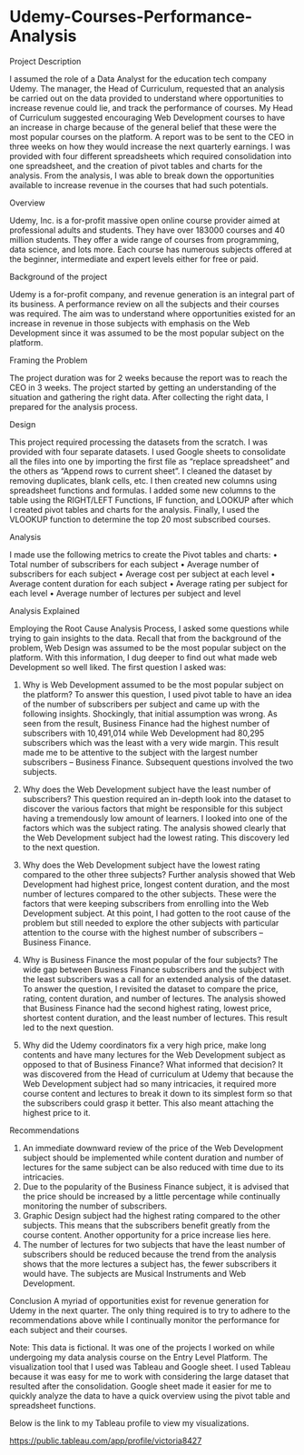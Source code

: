 # Udemy-Courses-Performance-Analysis

Project Description

I assumed the role of a Data Analyst for the education tech company Udemy. The manager, the Head of Curriculum, requested that an analysis be carried out on the data provided to understand where opportunities to increase revenue could lie, and track the performance of courses. 
My Head of Curriculum suggested encouraging Web Development courses to have an increase in charge because of the general belief that these were the most popular courses on the platform. A report was to be sent to the CEO in three weeks on how they would increase the next quarterly earnings.
I was provided with four different spreadsheets which required consolidation into one spreadsheet, and the creation of pivot tables and charts for the analysis.
From the analysis, I was able to break down the opportunities available to increase revenue in the courses that had such potentials.

Overview

Udemy, Inc. is a for-profit massive open online course provider aimed at professional adults and students. They have over 183000 courses and 40 million students. They offer a wide range of courses from programming, data science, and lots more. Each course has numerous subjects offered at the beginner, intermediate and expert levels either for free or paid.

Background of the project

Udemy is a for-profit company, and revenue generation is an integral part of its business. A performance review on all the subjects and their courses was required. The aim was to understand where opportunities existed for an increase in revenue in those subjects with emphasis on the Web Development since it was assumed to be the most popular subject on the platform.

Framing the Problem

The project duration was for 2 weeks because the report was to reach the CEO in 3 weeks. The project started by getting an understanding of the situation and gathering the right data. After collecting the right data, I prepared for the analysis process.

Design 

This project required processing the datasets from the scratch. I was provided with four separate datasets. I used Google sheets to consolidate all the files into one by importing the first file as “replace spreadsheet” and the others as “Append rows to current sheet”. 
I cleaned the dataset by removing duplicates, blank cells, etc. I then created new columns using spreadsheet functions and formulas. I added some new columns to the table using the RIGHT/LEFT Functions, IF function, and LOOKUP after which I created pivot tables and charts for the analysis. Finally, I used the VLOOKUP function to determine the top 20 most subscribed courses.

Analysis

I made use the following metrics to create the Pivot tables and charts:
•	Total number of subscribers for each subject 
•	Average number of subscribers for each subject 
•	Average cost per subject at each level 
•	Average content duration for each subject 
•	Average rating per subject for each level 
•	Average number  of lectures per subject and level

Analysis Explained

Employing the Root Cause Analysis Process, I asked some questions while trying to gain insights to the data.
Recall that from the background of the problem, Web Design was assumed to be the most popular subject on the platform. With this information, I dug deeper to find out what made web Development so well liked.
The first question I asked was:
1. Why is Web Development assumed to be the most popular subject on the platform?
To answer this question, I used pivot table to have an idea of the number of subscribers per subject and came up with the following insights.
Shockingly, that initial assumption was wrong. As seen from the result, Business Finance had the highest number of subscribers with 10,491,014 while Web Development had 80,295 subscribers which was the least with a very wide margin.
This result made me to be attentive to the subject with the largest number subscribers – Business Finance. Subsequent questions involved the two subjects.

2. Why does the Web Development subject have the least number of subscribers?
This question required an in-depth look into the dataset to discover the various factors that might be responsible for this subject having a tremendously low amount of learners. I looked into one of the factors which was the subject rating. The analysis showed clearly that the Web Development subject had the lowest rating. This discovery led to the next question.

3. Why does the Web Development subject have the lowest rating compared to the other three subjects?
Further analysis showed that Web Development had highest price, longest content duration, and the most number of lectures compared to the other subjects. These were the factors that were keeping subscribers from enrolling into the Web Development subject. 
At this point, I had gotten to the root cause of the problem but still needed to explore the other subjects with particular attention to the course with the highest number of subscribers – Business Finance.

4. Why is Business Finance the most popular of the four subjects?
The wide gap between Business Finance subscribers and the subject with the least subscribers was a call for an extended analysis of the dataset. To answer the question, I revisited the dataset to compare the price, rating, content duration, and number of lectures. The analysis showed that Business Finance had the second highest rating, lowest price, shortest content duration, and the least number of lectures. This result led to the next question.

5. Why did the Udemy coordinators fix a very high price, make long contents and have many lectures for the Web Development subject as opposed to that of Business Finance? What informed that decision?
It was discovered from the Head of curriculum at Udemy that because the Web Development subject had so many intricacies, it required more course content and lectures to break it down to its simplest form so that the subscribers could grasp it better. This also meant attaching the highest price to it.

Recommendations
1.	An immediate downward review of the price of the Web Development subject should be implemented while content duration and number of lectures for the same subject can be also reduced with time due to its intricacies.
2.	Due to the popularity of the Business Finance subject, it is advised that the price should be increased by a little percentage while continually monitoring the number of subscribers.
3.	Graphic Design subject had the highest rating compared to the other subjects. This means that the subscribers benefit greatly from the course content. Another opportunity for a price increase lies here.
4.	The number of lectures for two subjects that have the least number of subscribers should be reduced because the trend from the analysis shows that the more lectures a subject has, the fewer subscribers it would have. The subjects are Musical Instruments and Web Development.

Conclusion
A myriad of opportunities exist for revenue generation for Udemy in the next quarter. The only thing required is to try to adhere to the recommendations above while I continually monitor the performance for each subject and their courses.


Note: This data is fictional. It was one of the projects I worked on while undergoing my data analysis course on the Entry Level Platform.
 The visualization tool that I used was Tableau and Google sheet. I used Tableau because it was easy for me to work with considering the large dataset that resulted after the consolidation. Google sheet made it easier for me to quickly analyze the data to have a quick overview using the pivot table and spreadsheet functions.
 
 Below is the link to my Tableau profile to view my visualizations.
 
 https://public.tableau.com/app/profile/victoria8427
